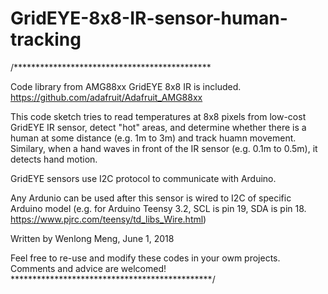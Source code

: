 # GridEYE-8x8-IR-sensor-human-tracking

/*********************************************

Code library from AMG88xx GridEYE 8x8 IR is included.
https://github.com/adafruit/Adafruit_AMG88xx

This code sketch tries to read temperatures at 8x8 pixels from low-cost GridEYE IR sensor,
detect "hot" areas, and determine whether there is a human at some distance (e.g. 1m to 3m)
and track huamn movement. Similary, when a hand waves in front of the IR sensor
(e.g. 0.1m to 0.5m), it detects hand motion.

GridEYE sensors use I2C protocol to communicate with Arduino.

Any Ardunio can be used after this sensor is wired to I2C of specific Arduino model
(e.g. for Arduino Teensy 3.2, SCL is pin 19, SDA is pin 18.
https://www.pjrc.com/teensy/td_libs_Wire.html)

Written by Wenlong Meng, June 1, 2018

Feel free to re-use and modify these codes in your owm projects.
Comments and advice are welcomed!
**********************************************/
